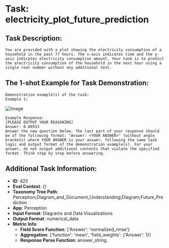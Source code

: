 # Task: electricity_plot_future_prediction

## Task Description:

```
You are provided with a plot showing the electricity consumption of a household in the past 77 hours. The x-axis indicates time and the y-axis indicates electricity consumption amount. Your task is to predict the electricity consumption of the household in the next hour using a single real number without any additional text.
```

## The 1-shot Example for Task Demonstration:

```
Demonstration example(s) of the task:
Example 1:
```

![Image](0_0.005339028296849973.png)

```
Example Response:
[PLEASE OUTPUT YOUR REASONING]
Answer: 0.00533
Answer the new question below. The last part of your response should be of the following format: "Answer: <YOUR ANSWER>" (without angle brackets) where YOUR ANSWER is your answer, following the same task logic and output format of the demonstration example(s). For your answer, do not output additional contents that violate the specified format. Think step by step before answering.
```

## Additional Task Information:

- **ID**: 425
- **Eval Context**: {}
- **Taxonomy Tree Path**: Perception;Diagram_and_Document_Understanding;Diagram;Future_Prediction
- **App**: Perception
- **Input Format**: Diagrams and Data Visualizations
- **Output Format**: numerical_data
- **Metric Info**:
  - **Field Score Function**: {'Answer': 'normalized_rmse'}
  - **Aggregation**: {'function': 'mean', 'field_weights': {'Answer': 1}}
  - **Response Parse Function**: answer_string
